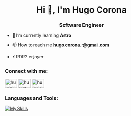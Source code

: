 <h1 align="center">Hi 👋, I'm Hugo Corona</h1>
<h3 align="center">Software Engineer</h3>

- 🌱 I’m currently learning **Astro**

- 📫 How to reach me **hugo.corona.r@gmail.com**

- ⚡ RDR2 enjoyer

<h3 align="left">Connect with me:</h3>
<p align="left">
<a href="https://twitter.com/hugocrown_" target="blank"><img align="center" src="https://raw.githubusercontent.com/rahuldkjain/github-profile-readme-generator/master/src/images/icons/Social/twitter.svg" alt="hugocrown_" height="30" width="40" /></a>
<a href="https://www.linkedin.com/in/hugocrown/" target="blank"><img align="center" src="https://raw.githubusercontent.com/rahuldkjain/github-profile-readme-generator/master/src/images/icons/Social/linked-in-alt.svg" alt="hugo-corona-62589327a" height="30" width="40" /></a>
<a href="https://discord.gg/hugocrown" target="blank"><img align="center" src="https://raw.githubusercontent.com/rahuldkjain/github-profile-readme-generator/master/src/images/icons/Social/discord.svg" alt="hugocrown" height="30" width="40" /></a>
</p>

<h3 align="left">Languages and Tools:</h3>


[![My Skills](https://skillicons.dev/icons?i=js,html,css,react,nextjs,mongodb,mysql,tailwind,express,nodejs,redux,py,java,flutter)](https://skillicons.dev)
